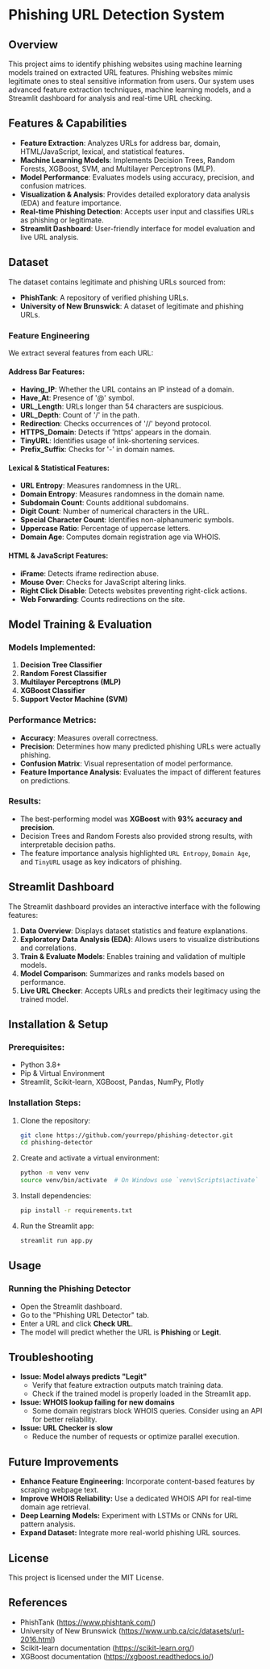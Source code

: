 # Phishing URL Detection System

## Overview
This project aims to identify phishing websites using machine learning models trained on extracted URL features. Phishing websites mimic legitimate ones to steal sensitive information from users. Our system uses advanced feature extraction techniques, machine learning models, and a Streamlit dashboard for analysis and real-time URL checking.

## Features & Capabilities
- **Feature Extraction**: Analyzes URLs for address bar, domain, HTML/JavaScript, lexical, and statistical features.
- **Machine Learning Models**: Implements Decision Trees, Random Forests, XGBoost, SVM, and Multilayer Perceptrons (MLP).
- **Model Performance**: Evaluates models using accuracy, precision, and confusion matrices.
- **Visualization & Analysis**: Provides detailed exploratory data analysis (EDA) and feature importance.
- **Real-time Phishing Detection**: Accepts user input and classifies URLs as phishing or legitimate.
- **Streamlit Dashboard**: User-friendly interface for model evaluation and live URL analysis.

## Dataset
The dataset contains legitimate and phishing URLs sourced from:
- **PhishTank**: A repository of verified phishing URLs.
- **University of New Brunswick**: A dataset of legitimate and phishing URLs.

### Feature Engineering
We extract several features from each URL:
#### **Address Bar Features:**
- **Having_IP**: Whether the URL contains an IP instead of a domain.
- **Have_At**: Presence of '@' symbol.
- **URL_Length**: URLs longer than 54 characters are suspicious.
- **URL_Depth**: Count of '/' in the path.
- **Redirection**: Checks occurrences of '//' beyond protocol.
- **HTTPS_Domain**: Detects if 'https' appears in the domain.
- **TinyURL**: Identifies usage of link-shortening services.
- **Prefix_Suffix**: Checks for '-' in domain names.

#### **Lexical & Statistical Features:**
- **URL Entropy**: Measures randomness in the URL.
- **Domain Entropy**: Measures randomness in the domain name.
- **Subdomain Count**: Counts additional subdomains.
- **Digit Count**: Number of numerical characters in the URL.
- **Special Character Count**: Identifies non-alphanumeric symbols.
- **Uppercase Ratio**: Percentage of uppercase letters.
- **Domain Age**: Computes domain registration age via WHOIS.

#### **HTML & JavaScript Features:**
- **iFrame**: Detects iframe redirection abuse.
- **Mouse Over**: Checks for JavaScript altering links.
- **Right Click Disable**: Detects websites preventing right-click actions.
- **Web Forwarding**: Counts redirections on the site.

## Model Training & Evaluation
### **Models Implemented:**
1. **Decision Tree Classifier**
2. **Random Forest Classifier**
3. **Multilayer Perceptrons (MLP)**
4. **XGBoost Classifier**
5. **Support Vector Machine (SVM)**

### **Performance Metrics:**
- **Accuracy**: Measures overall correctness.
- **Precision**: Determines how many predicted phishing URLs were actually phishing.
- **Confusion Matrix**: Visual representation of model performance.
- **Feature Importance Analysis**: Evaluates the impact of different features on predictions.

### **Results:**
- The best-performing model was **XGBoost** with **93% accuracy and precision**.
- Decision Trees and Random Forests also provided strong results, with interpretable decision paths.
- The feature importance analysis highlighted `URL Entropy`, `Domain Age`, and `TinyURL` usage as key indicators of phishing.

## Streamlit Dashboard
The Streamlit dashboard provides an interactive interface with the following features:
1. **Data Overview**: Displays dataset statistics and feature explanations.
2. **Exploratory Data Analysis (EDA)**: Allows users to visualize distributions and correlations.
3. **Train & Evaluate Models**: Enables training and validation of multiple models.
4. **Model Comparison**: Summarizes and ranks models based on performance.
5. **Live URL Checker**: Accepts URLs and predicts their legitimacy using the trained model.

## Installation & Setup
### **Prerequisites:**
- Python 3.8+
- Pip & Virtual Environment
- Streamlit, Scikit-learn, XGBoost, Pandas, NumPy, Plotly

### **Installation Steps:**
1. Clone the repository:
   ```bash
   git clone https://github.com/yourrepo/phishing-detector.git
   cd phishing-detector
   ```
2. Create and activate a virtual environment:
   ```bash
   python -m venv venv
   source venv/bin/activate  # On Windows use `venv\Scripts\activate`
   ```
3. Install dependencies:
   ```bash
   pip install -r requirements.txt
   ```
4. Run the Streamlit app:
   ```bash
   streamlit run app.py
   ```

## Usage
### **Running the Phishing Detector**
- Open the Streamlit dashboard.
- Go to the "Phishing URL Detector" tab.
- Enter a URL and click **Check URL**.
- The model will predict whether the URL is **Phishing** or **Legit**.

## Troubleshooting
- **Issue: Model always predicts "Legit"**
  - Verify that feature extraction outputs match training data.
  - Check if the trained model is properly loaded in the Streamlit app.
- **Issue: WHOIS lookup failing for new domains**
  - Some domain registrars block WHOIS queries. Consider using an API for better reliability.
- **Issue: URL Checker is slow**
  - Reduce the number of requests or optimize parallel execution.

## Future Improvements
- **Enhance Feature Engineering:** Incorporate content-based features by scraping webpage text.
- **Improve WHOIS Reliability:** Use a dedicated WHOIS API for real-time domain age retrieval.
- **Deep Learning Models:** Experiment with LSTMs or CNNs for URL pattern analysis.
- **Expand Dataset:** Integrate more real-world phishing URL sources.


## License
This project is licensed under the MIT License.

## References
- PhishTank (https://www.phishtank.com/)
- University of New Brunswick (https://www.unb.ca/cic/datasets/url-2016.html)
- Scikit-learn documentation (https://scikit-learn.org/)
- XGBoost documentation (https://xgboost.readthedocs.io/)

